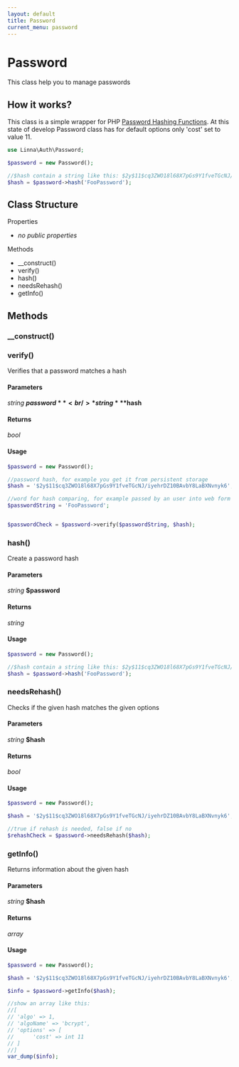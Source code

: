 ```yaml
---
layout: default
title: Password
current_menu: password
---
```


# Password
This class help you to manage passwords

## How it works?
This class is a simple wrapper for PHP [Password Hashing Functions](http://php.net/manual/en/book.password.php).
At this state of develop Password class has for default options only 'cost' set to value 11.

```php
use Linna\Auth\Password;

$password = new Password();

//$hash contain a string like this: $2y$11$cq3ZWO18l68X7pGs9Y1fveTGcNJ/iyehrDZ10BAvbY8LaBXNvnyk6
$hash = $password->hash('FooPassword');
```

## Class Structure

Properties
- *no public properties*

Methods
- __construct()
- verify()
- hash()
- needsRehash()
- getInfo()

## Methods

### __construct()

### verify()
Verifies that a password matches a hash

#### Parameters
*string* **$password**<br/>
*string* **$hash**<br/>

#### Returns
*bool*

#### Usage
```php
$password = new Password();

//password hash, for example you get it from persistent storage
$hash = '$2y$11$cq3ZWO18l68X7pGs9Y1fveTGcNJ/iyehrDZ10BAvbY8LaBXNvnyk6';

//word for hash comparing, for example passed by an user into web form
$passwordString = 'FooPassword';


$passwordCheck = $password->verify($passwordString, $hash);
```

### hash()
Create a password hash

#### Parameters
*string* **$password**<br/>

#### Returns
*string*

#### Usage
```php
$password = new Password();

//$hash contain a string like this: $2y$11$cq3ZWO18l68X7pGs9Y1fveTGcNJ/iyehrDZ10BAvbY8LaBXNvnyk6
$hash = $password->hash('FooPassword');
```

### needsRehash()
Checks if the given hash matches the given options

#### Parameters
*string* **$hash**<br/>

#### Returns
*bool*

#### Usage
```php
$password = new Password();

$hash = '$2y$11$cq3ZWO18l68X7pGs9Y1fveTGcNJ/iyehrDZ10BAvbY8LaBXNvnyk6';

//true if rehash is needed, false if no
$rehashCheck = $password->needsRehash($hash);
```

### getInfo()
Returns information about the given hash

#### Parameters
*string* **$hash**<br/>

#### Returns
*array*

#### Usage
```php
$password = new Password();

$hash = '$2y$11$cq3ZWO18l68X7pGs9Y1fveTGcNJ/iyehrDZ10BAvbY8LaBXNvnyk6';

$info = $password->getInfo($hash);

//show an array like this:
//[
// 'algo' => 1,
// 'algoName' => 'bcrypt',
// 'options' => [
//      'cost' => int 11
// ]
//]
var_dump($info);
```